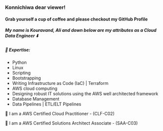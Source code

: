 



### Konnichiwa dear viewer! 
#### Grab yourself a cup of coffee and please checkout my GitHub Profile

##### My name is Kouravand, Ali and down below are my attributes as a Cloud Data Engineer ⬇️

#####  🔭  Expertise: 
* Python
* Linux
* Scripting
* Bootstrapping
* Writing Infrastructure as Code (IaC) | Terraform
* AWS cloud computing
* Designing robust IT solutions using the AWS well architected framework
* Database Management
* Data Pipelines | ETL/ELT Pipelines

🏅 I am a AWS Certified Cloud Practitioner - (CLF-C02)

🏅 I am a AWS Certified Solutions Architect Associate - (SAA-C03)


